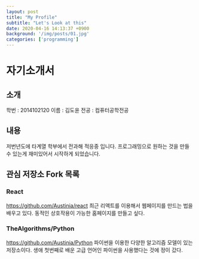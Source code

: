 ```yaml
---
layout: post
title: "My Profile"
subtitle: "Let's Look at this"
date: 2020-04-16 14:13:37 +0900
background: '/img/posts/01.jpg'
categories: ['programming']
---
```


# 자기소개서
## 소개
학번 : 2014102120
이름 : 김도윤
전공 : 컴퓨터공학전공
## 내용
저번년도에 타계열 학부에서 전과해 적응중 입니다.
프로그래밍으로 원하는 것을 만들 수 있는게 재미있어서 시작하게 되었습니다.
## 관심 저장소 Fork 목록
### React
https://github.com/Austinia/react
최근 리액트를 이용해서 웹페이지를 만드는 법을 배우고 있다.
동적인 상호작용이 가능한 홈페이지를 만들고 싶다.
### TheAlgorithms/Python
https://github.com/Austinia/Python
파이썬을 이용한 다양한 알고리즘 모델이 있는 저장소이다.
생애 첫번째로 배운 고급 언어인 파이썬을 사용했다는 것에 정이 갔다.